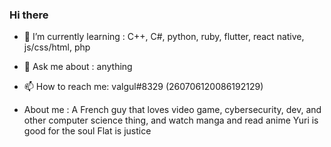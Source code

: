### Hi there

- 🌱 I’m currently learning : C++, C#, python, ruby, flutter, react native, js/css/html, php
- 💬 Ask me about : anything
- 📫 How to reach me: valgul#8329 (260706120086192129)

- About me : 
A French guy that loves video game, cybersecurity, dev, and other computer science thing, and watch manga and read anime
Yuri is good for the soul
Flat is justice
